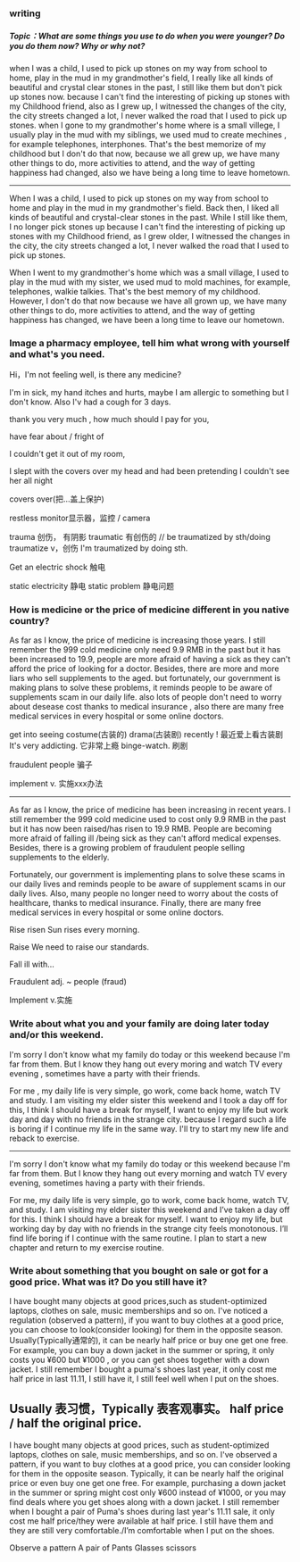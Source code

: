 ### writing
##### Topic：What are some things you use to do when you were younger? Do you do them now? Why or why not?

when I was a child, I used to pick up stones on my way from school to home, play in the mud in my grandmother's field, I really like all kinds of beautiful and crystal clear stones in the past, I still like them but don't pick up stones now. because I can't find the interesting of picking up stones with my Childhood friend, also as I grew up, I witnessed the changes of the city, the city streets changed a lot, I never walked the road that I used to pick up stones. when I gone to my grandmother's home where is a small villege, I usually play in the mud with my siblings, we used mud to create mechines , for example telephones, interphones. That's the best memorize of my childhood but I don't do that now, because we all grew up, we have many other things to do, more activities to attend, and the way of getting happiness had changed, also we have being a long time to leave hometown.

---
When I was a child, I used to pick up stones on my way from school to home and play in the mud in my grandmother's field. Back then, I liked all kinds of beautiful and crystal-clear stones in the past. While I still like them, I no longer pick stones up because I can't find the interesting of picking up stones with my Childhood friend, as I grew older, I witnessed the changes in the city, the city streets changed a lot, I never walked the road that I used to pick up stones. 

When I went to my grandmother's home which was a small village, I used to play in the mud with my sister, we used mud to mold machines, for example, telephones, walkie talkies. That's the best memory of my childhood. However, I don't do that now because we have all grown up, we have many other things to do, more activities to attend, and the way of getting happiness has changed, we have been a long time to leave our hometown.


### Image a pharmacy employee, tell him what wrong with yourself and what's you need.

Hi，I'm not feeling well, is there any medicine?

I'm in sick, my hand itches and hurts, maybe I am allergic to something but I don't know. Also I'v had a cough for 3 days.

thank you very much , how much should I pay for you, 


have fear about  / fright of

I couldn't get it out of my room,

I slept with the covers over my head and had been pretending I couldn't see her all night

covers over(把...盖上保护)

restless
monitor显示器，监控 / camera

trauma 创伤， 有阴影
traumatic 有创伤的
// be traumatized by sth/doing
traumatize v，创伤 I'm traumatized by doing sth.      

Get an electric shock 触电

static electricity 静电
static problem 静电问题


### How is medicine or the price of medicine different in you native country?

As far as I know, the price of medicine is increasing those years. I still remember
the 999 cold medicine only need 9.9 RMB in the past but it has been increased to 19.9,
people are more afraid of having a sick as they can't afford the price of looking for a doctor. Besides, there are more and more liars who sell supplements to the aged.
but fortunately, our government is making plans to solve these problems, it reminds people to be aware of supplements scam in our daily life. also lots of people don't need to worry about desease cost thanks to medical insurance , also there are many free medical services in every hospital or some online doctors. 


get into seeing costume(古装的) drama(古装剧) recently ! 最近爱上看古装剧
It's very addicting. 它非常上瘾
binge-watch. 刷剧

fraudulent people 骗子

implement v. 实施xxx办法


---
As far as I know, the price of medicine has been increasing in recent years. I still remember the 999 cold medicine used to cost only 9.9 RMB in the past but it has now been raised/has risen to 19.9 RMB. People are becoming more afraid of falling ill /being sick as they can't afford medical expenses. Besides, there is a growing problem of fraudulent people selling supplements to the elderly.

Fortunately, our government is implementing plans to solve these scams in our daily lives and reminds people to be aware of supplement scams in our daily lives. Also, many people no longer need to worry about the costs of healthcare, thanks to medical insurance. Finally, there are many free medical services in every hospital or some online doctors.

Rise risen
Sun rises every morning.

Raise
We need to raise our standards.

Fall ill with…

Fraudulent adj. ~ people (fraud)

Implement v.实施

### Write about what you and your family are doing later today and/or this weekend.

I'm sorry I don't know what my family do today or this weekend because I'm far from them. But I know they hang out every moring and watch TV every evening , sometimes have a party with their friends.

For me , my daily life is very simple, go work, come back home, watch TV and study. 
I am visiting my elder sister this weekend and I took a day off for this, I think I should have a break for myself, I want to enjoy my life but work day and day with no friends in the strange city. because I regard such a life is boring if I continue my life in the same way. I'll try to start my new life and reback to exercise.





---
I'm sorry I don't know what my family do today or this weekend because I'm far from them. But I know they hang out every morning and watch TV every evening, sometimes having a party with their friends.

For me, my daily life is very simple, go to work, come back home, watch TV, and study. I am visiting my elder sister this weekend and I’ve taken a day off for this. I think I should have a break for myself. I want to enjoy my life, but working day by day with no friends in the strange city feels monotonous. I’ll find life boring if I continue with the same routine. I plan to start a new chapter and return to my exercise routine.


### Write about something that you bought on sale or got for a good price. What was it? Do you still have it?


I have bought many objects at good prices,such as student-optimized laptops, clothes on sale, music memberships and so on. I've noticed a regulation (observed a pattern), if you want to buy clothes at a good price, you can choose to look(consider looking) for them in the opposite season. Usually(Typically通常的), it can be nearly half price or buy one get one free. For example, you can buy a down jacket in the summer or spring, it only costs you ¥600 but ¥1000 , or you can get shoes together with a down jacket. I still remember I bought a puma's shoes last year, it only cost me half price in last 11.11, I still have it, I still feel well when I put on the shoes.


Usually 表习惯，Typically 表客观事实。
half price / half the original price.
--- 

I have bought many objects at good prices,  such as student-optimized laptops, clothes on sale, music memberships, and so on. I've observed a pattern, if you want to buy clothes at a good price, you can consider looking for them in the opposite season. Typically, it can be nearly half the original price or even buy one get one free. For example, purchasing a down jacket in the summer or spring might cost only ¥600 instead of ¥1000, or you may find deals where you get shoes along with a down jacket. I still remember when I bought a pair of Puma's shoes during last year's 11.11 sale, it only cost me half price/they were available at half price. I still have them and they are still very comfortable./I’m comfortable when I put on the shoes.

Observe a pattern
A pair of Pants
Glasses
scissors

